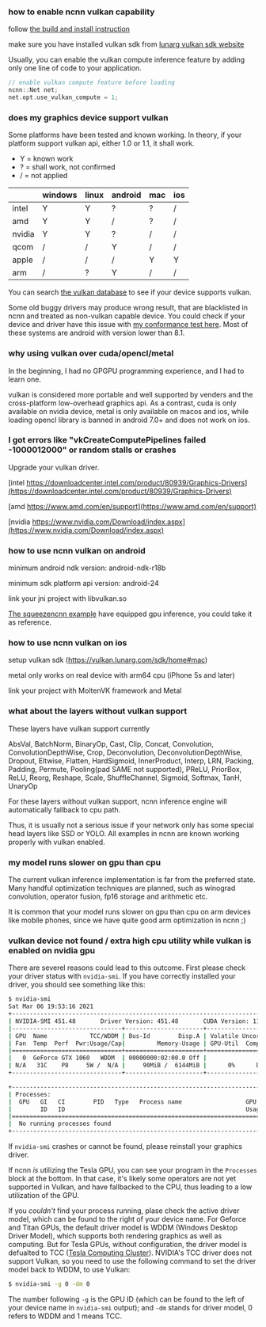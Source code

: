 ### how to enable ncnn vulkan capability

follow [the build and install instruction](how-to-build)

make sure you have installed vulkan sdk from [lunarg vulkan sdk website](https://vulkan.lunarg.com/sdk/home)

Usually, you can enable the vulkan compute inference feature by adding only one line of code to your application.

```cpp
// enable vulkan compute feature before loading
ncnn::Net net;
net.opt.use_vulkan_compute = 1;
```

### does my graphics device support vulkan

Some platforms have been tested and known working. In theory, if your platform support vulkan api, either 1.0 or 1.1, it shall work.

* Y = known work
* ? = shall work, not confirmed
* / = not applied

|    |windows|linux|android|mac|ios|
|---|---|---|---|---|---|
|intel|Y|Y|?|?|/|
|amd|Y|Y|/|?|/|
|nvidia|Y|Y|?|/|/|
|qcom|/|/|Y|/|/|
|apple|/|/|/|Y|Y|
|arm|/|?|Y|/|/|

You can search [the vulkan database](https://vulkan.gpuinfo.org) to see if your device supports vulkan.

Some old buggy drivers may produce wrong result, that are blacklisted in ncnn and treated as non-vulkan capable device.
You could check if your device and driver have this issue with  [my conformance test here](vulkan-conformance-test).
Most of these systems are android with version lower than 8.1.

### why using vulkan over cuda/opencl/metal

In the beginning, I had no GPGPU programming experience, and I had to learn one.

vulkan is considered more portable and well supported by venders and the cross-platform low-overhead graphics api. As a contrast, cuda is only available on nvidia device, metal is only available on macos and ios, while loading opencl library is banned in android 7.0+ and does not work on ios.

### I got errors like "vkCreateComputePipelines failed -1000012000" or random stalls or crashes

Upgrade your vulkan driver.

[intel https://downloadcenter.intel.com/product/80939/Graphics-Drivers](https://downloadcenter.intel.com/product/80939/Graphics-Drivers)

[amd https://www.amd.com/en/support](https://www.amd.com/en/support)

[nvidia https://www.nvidia.com/Download/index.aspx](https://www.nvidia.com/Download/index.aspx)

### how to use ncnn vulkan on android

minimum android ndk version: android-ndk-r18b

minimum sdk platform api version: android-24

link your jni project with libvulkan.so

[The squeezencnn example](https://github.com/Tencent/ncnn/tree/master/examples/squeezencnn) have equipped gpu inference, you could take it as reference.

### how to use ncnn vulkan on ios

setup vulkan sdk (https://vulkan.lunarg.com/sdk/home#mac)

metal only works on real device with arm64 cpu (iPhone 5s and later)

link your project with MoltenVK framework and Metal

### what about the layers without vulkan support

These layers have vulkan support currently

AbsVal, BatchNorm, BinaryOp, Cast, Clip, Concat, Convolution, ConvolutionDepthWise, Crop, Deconvolution, DeconvolutionDepthWise, Dropout, Eltwise, Flatten, HardSigmoid, InnerProduct, Interp, LRN, Packing, Padding, Permute, Pooling(pad SAME not supported), PReLU, PriorBox, ReLU, Reorg, Reshape, Scale, ShuffleChannel, Sigmoid, Softmax, TanH, UnaryOp

For these layers without vulkan support, ncnn inference engine will automatically fallback to cpu path.

Thus, it is usually not a serious issue if your network only has some special head layers like SSD or YOLO. All examples in ncnn are known working properly with vulkan enabled.

### my model runs slower on gpu than cpu

The current vulkan inference implementation is far from the preferred state. Many handful optimization techniques are planned, such as winograd convolution, operator fusion, fp16 storage and arithmetic etc.

It is common that your model runs slower on gpu than cpu on arm devices like mobile phones, since we have quite good arm optimization in ncnn ;)

### vulkan device not found / extra high cpu utility while vulkan is enabled on nvidia gpu

There are severel reasons could lead to this outcome. First please check your driver status with `nvidia-smi`. If you have correctly installed your driver, you should see something like this:

```bash
$ nvidia-smi
Sat Mar 06 19:53:16 2021
+-----------------------------------------------------------------------------+
| NVIDIA-SMI 451.48       Driver Version: 451.48       CUDA Version: 11.0     |
|-------------------------------+----------------------+----------------------+
| GPU  Name            TCC/WDDM | Bus-Id        Disp.A | Volatile Uncorr. ECC |
| Fan  Temp  Perf  Pwr:Usage/Cap|         Memory-Usage | GPU-Util  Compute M. |
|===============================+======================+======================|
|   0  GeForce GTX 1060   WDDM  | 00000000:02:00.0 Off |                  N/A |
| N/A   31C    P8     5W /  N/A |     90MiB /  6144MiB |      0%      Default |
+-------------------------------+----------------------+----------------------+

+-----------------------------------------------------------------------------+
| Processes:                                                                  |
|  GPU   GI   CI        PID   Type   Process name                  GPU Memory |
|        ID   ID                                                   Usage      |
|=============================================================================|
|  No running processes found                                                 |
+-----------------------------------------------------------------------------+
```

If `nvidia-smi` crashes or cannot be found, please reinstall your graphics driver.

If ncnn *is* utilizing the Tesla GPU, you can see your program in the `Processes` block at the bottom. In that case, it's likely some operators are not yet supported in Vulkan, and have fallbacked to the CPU, thus leading to a low utilization of the GPU.

If you *couldn't* find your process running, plase check the active driver model, which can be found to the right of your device name. For Geforce and Titan GPUs, the default driver model is WDDM (Windows Desktop Driver Model), which supports both rendering graphics as well as computing. But for Tesla GPUs, without configuration, the driver model is defualted to TCC ([Tesla Computing Cluster](https://docs.nvidia.com/gameworks/content/developertools/desktop/tesla_compute_cluster.htm)). NVIDIA's TCC driver does not support Vulkan, so you need to use the following command to set the driver model back to WDDM, to use Vulkan:

```bash
$ nvidia-smi -g 0 -dm 0
```

The number following `-g` is the GPU ID (which can be found to the left of your device name in `nvidia-smi` output); and `-dm` stands for driver model, 0 refers to WDDM and 1 means TCC.
